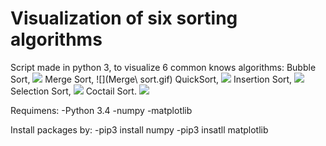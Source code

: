 # Visualization of six sorting algorithms 
Script made in python 3, to visualize 6 common knows algorithms:
Bubble Sort,
![](Bubble_Sort.gif)
Merge Sort,
![](Merge\ sort.gif)
QuickSort,
![](QuickSort.gif)
Insertion Sort,
![](Insertion_Sort.gif)
Selection Sort,
![]( Bubble_Sort.gif)
Coctail Sort.
![](Coctail_Sort.gif)

Requimens:
-Python 3.4
-numpy
-matplotlib

Install packages by:
-pip3 install numpy
-pip3 insatll matplotlib

